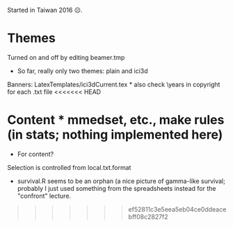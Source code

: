 Started in Taiwan 2016 ☹. 

Themes
======

Turned on and off by editing beamer.tmp
* So far, really only two themes: plain and ici3d

Banners: LatexTemplates/ici3dCurrent.tex 
	* also check \years in copyright for each .txt file
<<<<<<< HEAD

Content
	* mmedset, etc., make rules (in stats; nothing implemented here)
=======
* For content?

Selection is controlled from local.txt.format

* survival.R seems to be an orphan (a nice picture of gamma-like survival; probably I just used something from the spreadsheets instead for the "confront" lecture.
>>>>>>> ef52811c3e5eea5eb04ce0ddeacebff08c2827f2

